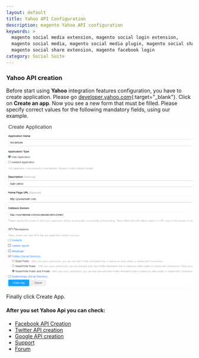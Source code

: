 ```yaml
---
layout: default
title: Yahoo API Configuration
description: magento Yahoo API configuration
keywords: >
  magento social media extension, magento social login extension,
  magento social media, magento social media plugin, magento social share,
  magento social share extension, magento facebook login
category: Social Suite
---
```


### Yahoo API creation

Before start using **Yahoo** integration features configuration, you have to create
application. Please go [developer.yahoo.com](https://developer.yahoo.com/apps/create/){:target="_blank"}.
Click on **Create an app**. Now you see a new form that must be filled.
Please specify correct values for the following mandatory fields, using our example.

![Yahoo Api](/images/socialsuite/yahoo1.png)

Finally click Create App.

#### After you set Yahoo Api you can check:

*   [Facebook API Creation](../facebook/)
*   [Twitter API creation](../twitter/)
*   [Google API creation](../google/)
*   [Support](https://swissuplabs.com/contacts/)
*   [Forum](https://swissuplabs.com/magento-forum/)